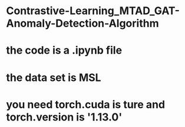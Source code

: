 # Contrastive-Learning_MTAD_GAT-Anomaly-Detection-Algorithm
# the code is a .ipynb file 
# the data set is MSL 
# you need torch.cuda is ture  and torch.version is '1.13.0'
